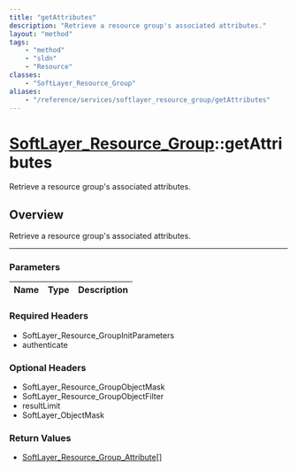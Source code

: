 ```yaml
---
title: "getAttributes"
description: "Retrieve a resource group's associated attributes."
layout: "method"
tags:
    - "method"
    - "sldn"
    - "Resource"
classes:
    - "SoftLayer_Resource_Group"
aliases:
    - "/reference/services/softlayer_resource_group/getAttributes"
---
```

# [SoftLayer_Resource_Group](/reference/services/SoftLayer_Resource_Group)::getAttributes


Retrieve a resource group's associated attributes.


## Overview 
Retrieve a resource group's associated attributes.

-----

### Parameters 
|Name | Type | Description |
| --- | --- | --- |


### Required Headers
* SoftLayer_Resource_GroupInitParameters
* authenticate


### Optional Headers
* SoftLayer_Resource_GroupObjectMask
* SoftLayer_Resource_GroupObjectFilter
* resultLimit
* SoftLayer_ObjectMask

### Return Values
* <a href='/reference/datatypes/SoftLayer_Resource_Group_Attribute'>SoftLayer_Resource_Group_Attribute[] </a>




